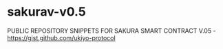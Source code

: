 # sakurav-v0.5
PUBLIC REPOSITORY SNIPPETS FOR SAKURA SMART CONTRACT V.05 - https://gist.github.com/ukiyo-protocol
